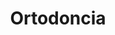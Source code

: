 ---
templateKey: specialties-page
language: es
title: Ortodoncia
redirects: /en/specialties/orthodontics/
hero:
  display: true
  type: default
  image: /img/hero-orthodontics.jpg
  parallax: false
  title: >
    <span class="bebas" style="font-family:Bebas Neue Bold;color:white;font-weight:lighter">Ortodoncia</span>
  indicator: false
  halfSize: true

procedures:
  display: true
  title: ¡Dele a su Salud el Valor que se Merece!
  procedures:
    - title: Instalaciones
      to: /la-clinica/instalaciones/
      img: /img/procedures-facilities.jpg
    - title: Tecnología
      to: /la-clinica/tecnologia/
      img: /img/procedures-technology.jpg
    - title: Profesionales
      to:  /profesionales/
      img: /img/procedures-professionals.png
---